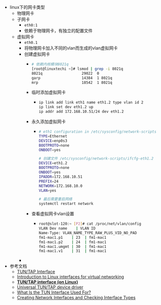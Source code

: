 - linux下的网卡类型
	- 物理网卡
	- 子网卡
		- `eth0:1`
		- 依赖于物理网卡，有独立的配置文件
	- 虚拟网卡
		- `eth0.1`
		- 将物理网卡加入不同的vlan而生成的vlan虚拟网卡
		- 创建虚拟网卡
			- ```bash
			  # 依赖内核模块8021q
			  [root@linuxtechi ~]# lsmod | grep -i 8021q
			  8021q                  29022  0
			  garp                   14384  1 8021q
			  mrp                    18542  1 8021q
			  ```
			- 临时添加虚拟网卡
				- ```bash
				  ip link add link eth1 name eth1.2 type vlan id 2
				  ip link set dev eth1.2 up
				  ip addr add 172.168.10.51/24 dev eth1.2
				  ```
			- 永久添加虚拟网卡
				- ```bash
				  # eth1 configuration in /etc/sysconfig/network-scripts/ifcfg-eth1
				  TYPE=Ethernet
				  DEVICE=enp0s3
				  BOOTPROTO=none
				  ONBOOT=yes
				  
				  # 创建文件 /etc/sysconfig/network-scripts/ifcfg-eth1.2
				  DEVICE=eth1.2
				  BOOTPROTO=none
				  ONBOOT=yes
				  IPADDR=172.168.10.51
				  PREFIX=24
				  NETWORK=172.168.10.0
				  VLAN=yes
				  
				  # 最后需要重启网络
				  systemctl restart network
				  ```
			- 查看虚拟网卡vlan设置
				- ```bash
				  root@slot-120:~ [P2]# cat /proc/net/vlan/config
				  VLAN Dev name    | VLAN ID
				  Name-Type: VLAN_NAME_TYPE_RAW_PLUS_VID_NO_PAD
				  fm1-mac1.p1    | 23  | fm1-mac1
				  fm1-mac1.p2    | 24  | fm1-mac1
				  fm1-mac1.umgmt | 30  | fm1-mac1
				  fm1-mac1.v1    | 31  | fm1-mac1
				  ```
		-
- 参考文档
	- [TUN/TAP Interface](https://hechao.li/2018/05/21/Tun-Tap-Interface/)
	- [Introduction to Linux interfaces for virtual networking](https://developers.redhat.com/blog/2018/10/22/introduction-to-linux-interfaces-for-virtual-networking#)
	- [**TUN/TAP interface (on Linux)**](https://www.gabriel.urdhr.fr/2021/05/08/tuntap/)
	- [Universal TUN/TAP device driver](https://www.kernel.org/doc/Documentation/networking/tuntap.txt)
	- [What Is the TUN Interface Used For?](https://www.baeldung.com/linux/tun-interface-purpose)
	- [Creating Network Interfaces and Checking Interface Types](https://www.baeldung.com/linux/create-check-network-interfaces)